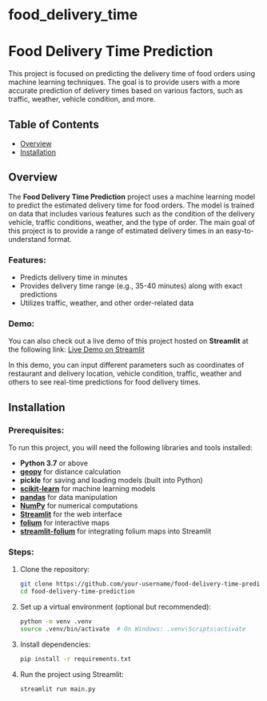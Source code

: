 # food_delivery_time

# Food Delivery Time Prediction

This project is focused on predicting the delivery time of food orders using machine learning techniques. The goal is to provide users with a more accurate prediction of delivery times based on various factors, such as traffic, weather, vehicle condition, and more.

## Table of Contents
- [Overview](#overview)
- [Installation](#installation)

## Overview
The **Food Delivery Time Prediction** project uses a machine learning model to predict the estimated delivery time for food orders. The model is trained on data that includes various features such as the condition of the delivery vehicle, traffic conditions, weather, and the type of order. The main goal of this project is to provide a range of estimated delivery times in an easy-to-understand format.

### Features:
- Predicts delivery time in minutes
- Provides delivery time range (e.g., 35-40 minutes) along with exact predictions
- Utilizes traffic, weather, and other order-related data

### Demo:
You can also check out a live demo of this project hosted on **Streamlit** at the following link:
[Live Demo on Streamlit]([https://share.streamlit.io/your-username/food-delivery-time-prediction/main.py](https://fooddeliverytime-marynyk.streamlit.app/))

In this demo, you can input different parameters such as coordinates of restaurant and delivery location, vehicle condition, traffic, weather and others to see real-time predictions for food delivery times.

## Installation

### Prerequisites:
To run this project, you will need the following libraries and tools installed:

- **Python 3.7** or above
- **[geopy](https://geopy.readthedocs.io/en/stable/)** for distance calculation
- **pickle** for saving and loading models (built into Python)
- **[scikit-learn](https://scikit-learn.org/stable/)** for machine learning models
- **[pandas](https://pandas.pydata.org/)** for data manipulation
- **[NumPy](https://numpy.org/)** for numerical computations
- **[Streamlit](https://streamlit.io/)** for the web interface
- **[folium](https://python-visualization.github.io/folium/)** for interactive maps
- **[streamlit-folium](https://github.com/randyzwitch/streamlit-folium)** for integrating folium maps into Streamlit


### Steps:
1. Clone the repository:
    ```bash
    git clone https://github.com/your-username/food-delivery-time-prediction.git
    cd food-delivery-time-prediction
    ```

2. Set up a virtual environment (optional but recommended):
    ```bash
    python -m venv .venv
    source .venv/bin/activate  # On Windows: .venv\Scripts\activate
    ```

3. Install dependencies:
    ```bash
    pip install -r requirements.txt
    ```

4. Run the project using Streamlit:
    ```bash
    streamlit run main.py
    ```
